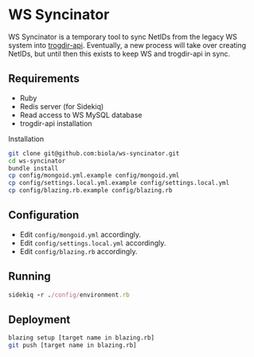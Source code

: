 WS Syncinator
=================

WS Syncinator is a temporary tool to sync NetIDs from the legacy WS system into [trogdir-api](https://github.com/biola/trogdir-api).
Eventually, a new process will take over creating NetIDs, but until then this exists to keep WS and trogdir-api in sync.

Requirements
------------
- Ruby
- Redis server (for Sidekiq)
- Read access to WS MySQL database
- trogdir-api installation

Installation
```bash
git clone git@github.com:biola/ws-syncinator.git
cd ws-syncinator
bundle install
cp config/mongoid.yml.example config/mongoid.yml
cp config/settings.local.yml.example config/settings.local.yml
cp config/blazing.rb.example config/blazing.rb
```

Configuration
-------------
- Edit `config/mongoid.yml` accordingly.
- Edit `config/settings.local.yml` accordingly.
- Edit `config/blazing.rb` accordingly.

Running
-------

```ruby
sidekiq -r ./config/environment.rb
```

Deployment
----------
```bash
blazing setup [target name in blazing.rb]
git push [target name in blazing.rb]
```
